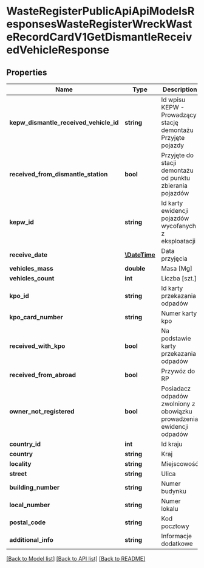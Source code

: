 # WasteRegisterPublicApiApiModelsResponsesWasteRegisterWreckWasteRecordCardV1GetDismantleReceivedVehicleResponse

## Properties
Name | Type | Description | Notes
------------ | ------------- | ------------- | -------------
**kepw_dismantle_received_vehicle_id** | **string** | Id wpisu KEPW - Prowadzący stację demontażu Przyjęte pojazdy | [optional] 
**received_from_dismantle_station** | **bool** | Przyjęte do stacji demontażu od punktu zbierania pojazdów | [optional] 
**kepw_id** | **string** | Id karty ewidencji pojazdów wycofanych z eksploatacji | [optional] 
**receive_date** | [**\DateTime**](\DateTime.md) | Data przyjęcia | [optional] 
**vehicles_mass** | **double** | Masa [Mg] | [optional] 
**vehicles_count** | **int** | Liczba [szt.] | [optional] 
**kpo_id** | **string** | Id karty przekazania odpadów | [optional] 
**kpo_card_number** | **string** | Numer karty kpo | [optional] 
**received_with_kpo** | **bool** | Na podstawie karty przekazania odpadów | [optional] 
**received_from_abroad** | **bool** | Przywóz do RP | [optional] 
**owner_not_registered** | **bool** | Posiadacz odpadów zwolniony z obowiązku prowadzenia ewidencji odpadów | [optional] 
**country_id** | **int** | Id kraju | [optional] 
**country** | **string** | Kraj | [optional] 
**locality** | **string** | Miejscowość | [optional] 
**street** | **string** | Ulica | [optional] 
**building_number** | **string** | Numer budynku | [optional] 
**local_number** | **string** | Numer lokalu | [optional] 
**postal_code** | **string** | Kod pocztowy | [optional] 
**additional_info** | **string** | Informacje dodatkowe | [optional] 

[[Back to Model list]](../README.md#documentation-for-models) [[Back to API list]](../README.md#documentation-for-api-endpoints) [[Back to README]](../README.md)


